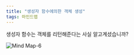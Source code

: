 ```yaml
---
title: "생성자 함수에의한 객체 생성"
tags: 마인드맵
---
```

생성자 함수는 객체를 리턴해준다는 사실 알고계셨습니까?

![Mind Map-6](https://user-images.githubusercontent.com/85566273/214316788-98a52c28-8062-4db1-a579-3f6c3b11ac8a.jpeg)
